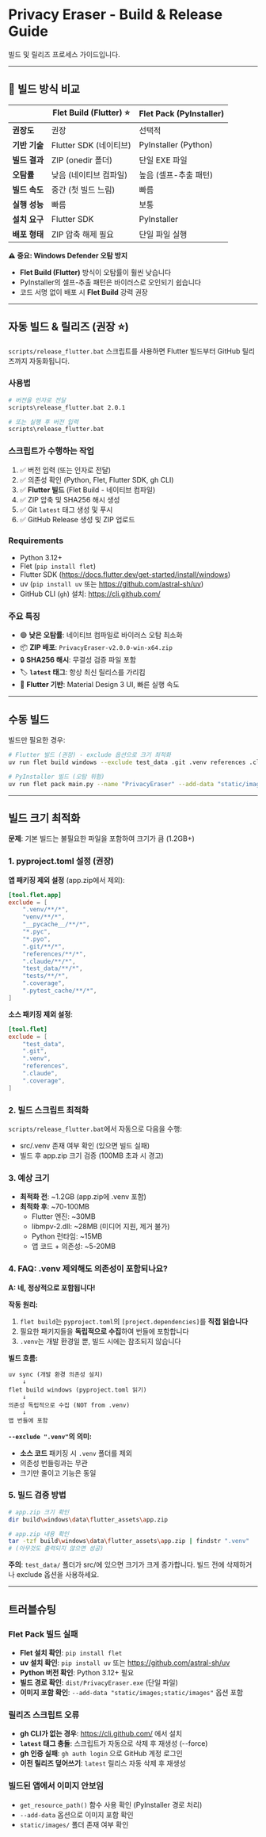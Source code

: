 # Privacy Eraser - Build & Release Guide

빌드 및 릴리즈 프로세스 가이드입니다.

---

## 🚀 빌드 방식 비교

| | **Flet Build (Flutter)** ⭐ | **Flet Pack (PyInstaller)** |
|---|---|---|
| **권장도** | 권장 | 선택적 |
| **기반 기술** | Flutter SDK (네이티브) | PyInstaller (Python) |
| **빌드 결과** | ZIP (onedir 폴더) | 단일 EXE 파일 |
| **오탐률** | 낮음 (네이티브 컴파일) | 높음 (셀프-추출 패턴) |
| **빌드 속도** | 중간 (첫 빌드 느림) | 빠름 |
| **실행 성능** | 빠름 | 보통 |
| **설치 요구** | Flutter SDK | PyInstaller |
| **배포 형태** | ZIP 압축 해제 필요 | 단일 파일 실행 |

**⚠️ 중요: Windows Defender 오탐 방지**

- **Flet Build (Flutter)** 방식이 오탐률이 훨씬 낮습니다
- PyInstaller의 셀프-추출 패턴은 바이러스로 오인되기 쉽습니다
- 코드 서명 없이 배포 시 **Flet Build** 강력 권장

---

## 자동 빌드 & 릴리즈 (권장 ⭐)

`scripts/release_flutter.bat` 스크립트를 사용하면 Flutter 빌드부터 GitHub 릴리즈까지 자동화됩니다.

### 사용법

```bash
# 버전을 인자로 전달
scripts\release_flutter.bat 2.0.1

# 또는 실행 후 버전 입력
scripts\release_flutter.bat
```

### 스크립트가 수행하는 작업

1. ✅ 버전 입력 (또는 인자로 전달)
2. ✅ 의존성 확인 (Python, Flet, Flutter SDK, gh CLI)
3. ✅ **Flutter 빌드** (Flet Build - 네이티브 컴파일)
4. ✅ ZIP 압축 및 SHA256 해시 생성
5. ✅ Git `latest` 태그 생성 및 푸시
6. ✅ GitHub Release 생성 및 ZIP 업로드

### Requirements

- Python 3.12+
- Flet (`pip install flet`)
- Flutter SDK (https://docs.flutter.dev/get-started/install/windows)
- uv (`pip install uv` 또는 https://github.com/astral-sh/uv)
- GitHub CLI (`gh`) 설치: https://cli.github.com/

### 주요 특징

- 🟢 **낮은 오탐률**: 네이티브 컴파일로 바이러스 오탐 최소화
- 📦 **ZIP 배포**: `PrivacyEraser-v2.0.0-win-x64.zip`
- 🔒 **SHA256 해시**: 무결성 검증 파일 포함
- 🏷️ **`latest` 태그**: 항상 최신 릴리스를 가리킴
- 🚀 **Flutter 기반**: Material Design 3 UI, 빠른 실행 속도

---

## 수동 빌드

빌드만 필요한 경우:

```bash
# Flutter 빌드 (권장) - exclude 옵션으로 크기 최적화
uv run flet build windows --exclude test_data .git .venv references .claude .coverage

# PyInstaller 빌드 (오탐 위험)
uv run flet pack main.py --name "PrivacyEraser" --add-data "static/images;static/images"
```

---

## 빌드 크기 최적화

**문제**: 기본 빌드는 불필요한 파일을 포함하여 크기가 큼 (1.2GB+)

### 1. pyproject.toml 설정 (권장)

**앱 패키징 제외 설정** (app.zip에서 제외):
```toml
[tool.flet.app]
exclude = [
    ".venv/**/*",
    "venv/**/*",
    "__pycache__/**/*",
    "*.pyc",
    "*.pyo",
    ".git/**/*",
    "references/**/*",
    ".claude/**/*",
    "test_data/**/*",
    "tests/**/*",
    ".coverage",
    ".pytest_cache/**/*",
]
```

**소스 패키징 제외 설정**:
```toml
[tool.flet]
exclude = [
    "test_data",
    ".git",
    ".venv",
    "references",
    ".claude",
    ".coverage",
]
```

### 2. 빌드 스크립트 최적화

`scripts/release_flutter.bat`에서 자동으로 다음을 수행:
- src/.venv 존재 여부 확인 (있으면 빌드 실패)
- 빌드 후 app.zip 크기 검증 (100MB 초과 시 경고)

### 3. 예상 크기

- **최적화 전**: ~1.2GB (app.zip에 .venv 포함)
- **최적화 후**: ~70-100MB
  - Flutter 엔진: ~30MB
  - libmpv-2.dll: ~28MB (미디어 지원, 제거 불가)
  - Python 런타임: ~15MB
  - 앱 코드 + 의존성: ~5-20MB

### 4. FAQ: .venv 제외해도 의존성이 포함되나요?

**A: 네, 정상적으로 포함됩니다!**

**작동 원리:**
1. `flet build`는 `pyproject.toml`의 `[project.dependencies]`를 **직접 읽습니다**
2. 필요한 패키지들을 **독립적으로 수집**하여 번들에 포함합니다
3. `.venv`는 개발 환경일 뿐, 빌드 시에는 참조되지 않습니다

**빌드 흐름:**
```
uv sync (개발 환경 의존성 설치)
    ↓
flet build windows (pyproject.toml 읽기)
    ↓
의존성 독립적으로 수집 (NOT from .venv)
    ↓
앱 번들에 포함
```

**`--exclude ".venv"`의 의미:**
- **소스 코드** 패키징 시 `.venv` 폴더를 제외
- 의존성 번들링과는 무관
- 크기만 줄이고 기능은 동일

### 5. 빌드 검증 방법

```bash
# app.zip 크기 확인
dir build\windows\data\flutter_assets\app.zip

# app.zip 내용 확인
tar -tzf build\windows\data\flutter_assets\app.zip | findstr ".venv"
# (아무것도 출력되지 않으면 성공)
```

**주의**: `test_data/` 폴더가 src/에 있으면 크기가 크게 증가합니다. 빌드 전에 삭제하거나 exclude 옵션을 사용하세요.

---

## 트러블슈팅

### Flet Pack 빌드 실패

- **Flet 설치 확인**: `pip install flet`
- **uv 설치 확인**: `pip install uv` 또는 https://github.com/astral-sh/uv
- **Python 버전 확인**: Python 3.12+ 필요
- **빌드 경로 확인**: `dist/PrivacyEraser.exe` (단일 파일)
- **이미지 포함 확인**: `--add-data "static/images;static/images"` 옵션 포함

### 릴리즈 스크립트 오류

- **gh CLI가 없는 경우**: https://cli.github.com/ 에서 설치
- **`latest` 태그 충돌**: 스크립트가 자동으로 삭제 후 재생성 (--force)
- **gh 인증 실패**: `gh auth login` 으로 GitHub 계정 로그인
- **이전 릴리즈 덮어쓰기**: `latest` 릴리스 자동 삭제 후 재생성

### 빌드된 앱에서 이미지 안보임

- `get_resource_path()` 함수 사용 확인 (PyInstaller 경로 처리)
- `--add-data` 옵션으로 이미지 포함 확인
- `static/images/` 폴더 존재 여부 확인
